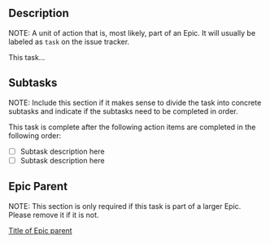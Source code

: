 ## Description

NOTE: A unit of action that is, most likely, part of an Epic. It will usually be labeled as `task` on the issue tracker.

This task...

## Subtasks

NOTE: Include this section if it makes sense to divide the task into concrete subtasks and indicate if the subtasks need to be completed in order.

This task is complete after the following action items are completed in the following order:

- [ ] Subtask description here
- [ ] Subtask description here

## Epic Parent

NOTE: This section is only required if this task is part of a larger Epic. Please remove it if it is not.

<!-- Link to the task's Epic parent in the space below -->

[Title of Epic parent](https://gitlab.mitre.org/secure-ai/securing-ai-lab-components/-/issues/1)
